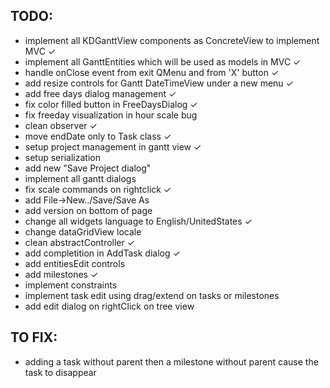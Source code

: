 ﻿## TODO:

 - implement all KDGanttView components as ConcreteView to implement MVC  ✓
 - implement all GanttEntities which will be used as models in MVC ✓
 - handle onClose event from exit QMenu and from 'X' button ✓
 - add resize controls for Gantt DateTimeView under a new menu ✓
 - add free days dialog management ✓
 - fix color filled button in FreeDaysDialog ✓
 - fix freeday visualization in hour scale bug
 - clean observer ✓
 - move endDate only to Task class ✓
 - setup project management in gantt view ✓
 - setup serialization
 - add new "Save Project dialog"
 - implement all gantt dialogs
 - fix scale commands on rightclick ✓
 - add File->New../Save/Save As
 - add version on bottom of page
 - change all widgets language to English/UnitedStates ✓
 - change dataGridView locale
 - clean abstractController ✓
 - add completition in AddTask dialog ✓
 - add entitiesEdit controls
 - add milestones ✓
 - implement constraints
 - implement task edit using drag/extend on tasks or milestones
 - add edit dialog on rightClick on tree view

## TO FIX:
 - adding a task without parent then a milestone without parent cause the task to disappear
